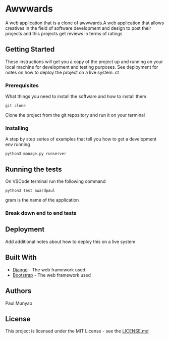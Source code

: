 # Awwwards

A web application that is a clone of awwwards.A web application that allows creatives in the field of software development and design to post their projects and this projects get reviews in terms of ratings

## Getting Started

These instructions will get you a copy of the project up and running on your local machine for development and testing purposes. See deployment for notes on how to deploy the project on a live system.
ct
### Prerequisites

What things you need to install the software and how to install them

```
git clone
```
Clone the project from the git repository and run it on your terminal
### Installing

A step by step series of examples that tell you how to get a development env running


```
python3 manage.py runserver
```
## Running the tests

On VSCode terminal run the following command
```
python3 test awardpaul
```
gram is the name of the application
### Break down end to end tests

<!-- Testing if a user can save an image

```
 def test_save_method(self):
        image = Image.objects.get(id=1)
        self.assertTrue(image.save_image())
``` -->
## Deployment

Add additional notes about how to deploy this on a live system

## Built With

* [Django](https://docs.djangoproject.com/en/4.0/) - The web framework used
* [Bootstrap](https://getbootstrap.com/docs/5.0/getting-started/introduction/) - The web framework used

## Authors

Paul Munyao

## License

This project is licensed under the MIT License - see the [LICENSE.md](LICENSE.md) 